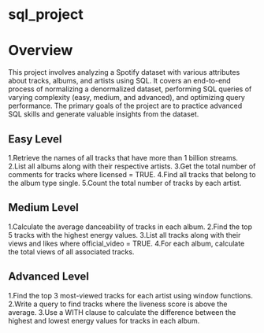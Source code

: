 # sql_project

# Overview
This project involves analyzing a Spotify dataset with various attributes about tracks, albums, and artists using SQL. It covers an end-to-end process of normalizing a denormalized dataset, performing SQL queries of varying complexity (easy, medium, and advanced), and optimizing query performance. The primary goals of the project are to practice advanced SQL skills and generate valuable insights from the dataset.

## Easy Level
1.Retrieve the names of all tracks that have more than 1 billion streams.
2.List all albums along with their respective artists.
3.Get the total number of comments for tracks where licensed = TRUE.
4.Find all tracks that belong to the album type single.
5.Count the total number of tracks by each artist.

## Medium Level
1.Calculate the average danceability of tracks in each album.
2.Find the top 5 tracks with the highest energy values.
3.List all tracks along with their views and likes where official_video = TRUE.
4.For each album, calculate the total views of all associated tracks.

## Advanced Level
1.Find the top 3 most-viewed tracks for each artist using window functions.
2.Write a query to find tracks where the liveness score is above the average.
3.Use a WITH clause to calculate the difference between the highest and lowest energy values for tracks in each album.
